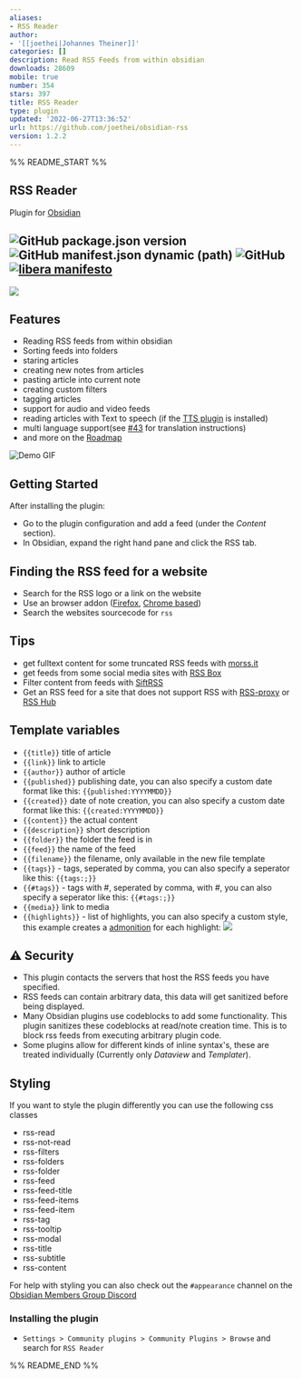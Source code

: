 ```yaml
---
aliases:
- RSS Reader
author:
- '[[joethei|Johannes Theiner]]'
categories: []
description: Read RSS Feeds from within obsidian
downloads: 28609
mobile: true
number: 354
stars: 397
title: RSS Reader
type: plugin
updated: '2022-06-27T13:36:52'
url: https://github.com/joethei/obsidian-rss
version: 1.2.2
---
```


%% README_START %%

## RSS Reader
Plugin for [Obsidian](https://obsidian.md)

![GitHub package.json version](https://img.shields.io/github/package-json/v/joethei/obsidian-rss)
![GitHub manifest.json dynamic (path)](https://img.shields.io/github/manifest-json/minAppVersion/joethei/obsidian-rss?label=lowest%20supported%20app%20version)
![GitHub](https://img.shields.io/github/license/joethei/obsidian-rss)
[![libera manifesto](https://img.shields.io/badge/libera-manifesto-lightgrey.svg)](https://liberamanifesto.com)
---
![](https://i.joethei.space/obsidian-rss.png)


## Features
- Reading RSS feeds from within obsidian
- Sorting feeds into folders
- staring articles
- creating new notes from articles
- pasting article into current note
- creating custom filters
- tagging articles
- support for audio and video feeds
- reading articles with Text to speech (if the [TTS plugin](https://github.com/joethei/obsidian-tts) is installed)
- multi language support(see [#43](https://github.com/joethei/obsidian-rss/issues/43) for translation instructions)
- and more on the [Roadmap](https://github.com/joethei/obsidian-rss/projects/1)

![Demo GIF](https://i.joethei.space/QQATWu36eC.gif)

## Getting Started

After installing the plugin:

- Go to the plugin configuration and add a feed (under the *Content* section).
- In Obsidian, expand the right hand pane and click the RSS tab.

## Finding the RSS feed for a website

- Search for the RSS logo or a link on the website
- Use an browser addon ([Firefox](https://addons.mozilla.org/en-US/firefox/addon/awesome-rss/), [Chrome based](https://chrome.google.com/webstore/detail/get-rss-feed-url/kfghpdldaipanmkhfpdcjglncmilendn))
- Search the websites sourcecode for `rss`

## Tips
- get fulltext content for some truncated RSS feeds with [morss.it](https://morss.it/)
- get feeds from some social media sites with [RSS Box](https://rssbox.herokuapp.com/)
- Filter content from feeds with [SiftRSS](https://siftrss.com/)
- Get an RSS feed for a site that does not support RSS with [RSS-proxy](https://github.com/damoeb/rss-proxy/) or [RSS Hub](https://github.com/DIYgod/RSSHub)

## Template variables
- `{{title}}` title of article
- `{{link}}` link to article
- `{{author}}` author of article
- `{{published}}` publishing date, you can also specify a custom date format like this: `{{published:YYYYMMDD}}`
- `{{created}}` date of note creation, you can also specify a custom date format like this: `{{created:YYYYMMDD}}`
- `{{content}}` the actual content
- `{{description}}` short description
- `{{folder}}` the folder the feed is in
- `{{feed}}` the name of the feed
- `{{filename}}` the filename, only available in the new file template
- `{{tags}}` - tags, seperated by comma, you can also specify a seperator like this: `{{tags:;}}`
- `{{#tags}}` - tags with #, seperated by comma, with #, you can also specify a seperator like this: `{{#tags:;}}`
- `{{media}}` link to media
- `{{highlights}}` - list of highlights, you can also specify a custom style, this example creates a [admonition](https://github.com/valentine195/obsidian-admonition) for each highlight:
    ![](https://i.joethei.space/obsidian-rss-highlight-syntax.png)

## ⚠ Security
- This plugin contacts the servers that host the RSS feeds you have specified.
- RSS feeds can contain arbitrary data, this data will get sanitized before being displayed.
- Many Obsidian plugins use codeblocks to add some functionality. This plugin sanitizes these codeblocks at read/note creation time. This is to block rss feeds from executing arbitrary plugin code.
- Some plugins allow for different kinds of inline syntax's, these are treated individually (Currently only _Dataview_ and _Templater_).


## Styling
If you want to style the plugin differently you can use the following css classes

- rss-read
- rss-not-read
- rss-filters
- rss-folders
- rss-folder
- rss-feed
- rss-feed-title
- rss-feed-items
- rss-feed-item
- rss-tag
- rss-tooltip
- rss-modal
- rss-title
- rss-subtitle
- rss-content

For help with styling you can also check out the `#appearance` channel on the [Obsidian Members Group Discord](https://obsidian.md/community)

### Installing the plugin
- `Settings > Community plugins > Community Plugins > Browse` and search for `RSS Reader`



%% README_END %%